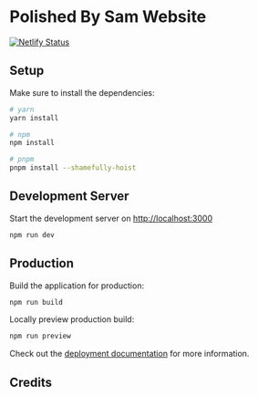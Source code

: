 # Polished By Sam Website

[![Netlify Status](https://api.netlify.com/api/v1/badges/b92d3cc8-1014-4a08-bf4a-b63acf03cf1f/deploy-status)](https://app.netlify.com/sites/polishedbysam/deploys)

## Setup

Make sure to install the dependencies:

```bash
# yarn
yarn install

# npm
npm install

# pnpm
pnpm install --shamefully-hoist
```

## Development Server

Start the development server on <http://localhost:3000>

```bash
npm run dev
```

## Production

Build the application for production:

```bash
npm run build
```

Locally preview production build:

```bash
npm run preview
```

Check out the [deployment documentation](https://nuxt.com/docs/getting-started/deployment) for more information.

## Credits
